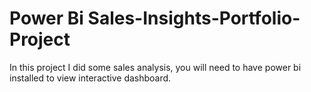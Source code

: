# Power Bi Sales-Insights-Portfolio-Project


In this project I did some sales analysis, you will need to have power bi installed to view interactive dashboard. 
